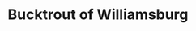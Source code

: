 ---
title: "Bucktrout of Williamsburg"
url: /williamsburg/bucktrout-of-williamsburg/
shop: Bestattungen
---